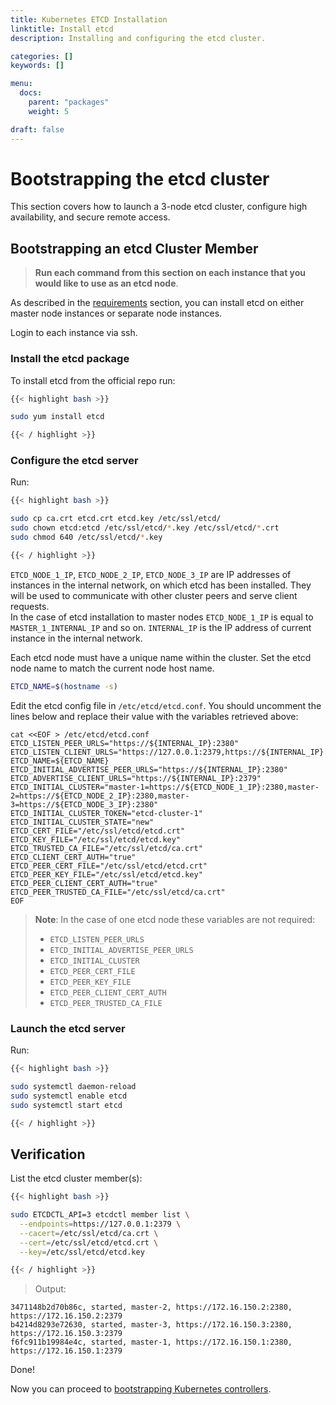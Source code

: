 ```yaml
---
title: Kubernetes ETCD Installation
linktitle: Install etcd
description: Installing and configuring the etcd cluster.

categories: []
keywords: []

menu:
  docs:
    parent: "packages"
    weight: 5

draft: false
---
```


# Bootstrapping the etcd cluster
This section covers how to launch a 3-node etcd cluster, configure high availability, and secure remote access.

## Bootstrapping an etcd Cluster Member
> **Run each command from this section on each instance that you would like to use as an etcd node**.

As described in the [requirements](/installation/prerequirements/) section, you can install etcd on either master node instances or separate node instances.

Login to each instance via ssh.

### Install the etcd package

To install etcd from the official repo run:
```bash
{{< highlight bash >}}

sudo yum install etcd

{{< / highlight >}}
```

### Configure the etcd server

Run:
```bash
{{< highlight bash >}}

sudo cp ca.crt etcd.crt etcd.key /etc/ssl/etcd/
sudo chown etcd:etcd /etc/ssl/etcd/*.key /etc/ssl/etcd/*.crt
sudo chmod 640 /etc/ssl/etcd/*.key

{{< / highlight >}}
```

`ETCD_NODE_1_IP`, `ETCD_NODE_2_IP`, `ETCD_NODE_3_IP` are IP addresses of instances in the internal network, on which etcd has been installed. They will be used to communicate with other cluster peers and serve client requests.  
In the case of etcd installation to master nodes `ETCD_NODE_1_IP` is equal to `MASTER_1_INTERNAL_IP` and so on.
`INTERNAL_IP` is the IP address of current instance in the internal network.

Each etcd node must have a unique name within the cluster. Set the etcd node name to match the current node host name.

```bash
ETCD_NAME=$(hostname -s)
```

Edit the etcd config file in `/etc/etcd/etcd.conf`. You should uncomment the lines below and replace their value with the variables retrieved above:
```
cat <<EOF > /etc/etcd/etcd.conf
ETCD_LISTEN_PEER_URLS="https://${INTERNAL_IP}:2380"
ETCD_LISTEN_CLIENT_URLS="https://127.0.0.1:2379,https://${INTERNAL_IP}:2379"
ETCD_NAME=${ETCD_NAME}
ETCD_INITIAL_ADVERTISE_PEER_URLS="https://${INTERNAL_IP}:2380"
ETCD_ADVERTISE_CLIENT_URLS="https://${INTERNAL_IP}:2379"
ETCD_INITIAL_CLUSTER="master-1=https://${ETCD_NODE_1_IP}:2380,master-2=https://${ETCD_NODE_2_IP}:2380,master-3=https://${ETCD_NODE_3_IP}:2380"
ETCD_INITIAL_CLUSTER_TOKEN="etcd-cluster-1"
ETCD_INITIAL_CLUSTER_STATE="new"
ETCD_CERT_FILE="/etc/ssl/etcd/etcd.crt"
ETCD_KEY_FILE="/etc/ssl/etcd/etcd.key"
ETCD_TRUSTED_CA_FILE="/etc/ssl/etcd/ca.crt"
ETCD_CLIENT_CERT_AUTH="true"
ETCD_PEER_CERT_FILE="/etc/ssl/etcd/etcd.crt"
ETCD_PEER_KEY_FILE="/etc/ssl/etcd/etcd.key"
ETCD_PEER_CLIENT_CERT_AUTH="true"
ETCD_PEER_TRUSTED_CA_FILE="/etc/ssl/etcd/ca.crt"
EOF
```

> **Note**: In the case of one etcd node these variables are not required:  
> - `ETCD_LISTEN_PEER_URLS`  
> - `ETCD_INITIAL_ADVERTISE_PEER_URLS`  
> - `ETCD_INITIAL_CLUSTER`  
> - `ETCD_PEER_CERT_FILE`  
> - `ETCD_PEER_KEY_FILE`  
> - `ETCD_PEER_CLIENT_CERT_AUTH`  
> - `ETCD_PEER_TRUSTED_CA_FILE`  

### Launch the etcd server

Run:

```bash
{{< highlight bash >}}

sudo systemctl daemon-reload
sudo systemctl enable etcd
sudo systemctl start etcd

{{< / highlight >}}
```

## Verification
List the etcd cluster member(s):

```bash
{{< highlight bash >}}

sudo ETCDCTL_API=3 etcdctl member list \
  --endpoints=https://127.0.0.1:2379 \
  --cacert=/etc/ssl/etcd/ca.crt \
  --cert=/etc/ssl/etcd/etcd.crt \
  --key=/etc/ssl/etcd/etcd.key

{{< / highlight >}}
```

> Output:

```
3471148b2d70b86c, started, master-2, https://172.16.150.2:2380, https://172.16.150.2:2379
b4214d8293e72630, started, master-3, https://172.16.150.3:2380, https://172.16.150.3:2379
f6fc911b19984e4c, started, master-1, https://172.16.150.1:2380, https://172.16.150.1:2379
```

Done!

Now you can proceed to [bootstrapping Kubernetes controllers](/installation/packages/5bootstrap-controllers).
